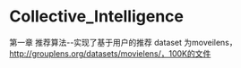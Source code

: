 Collective_Intelligence
=======================
第一章
推荐算法--实现了基于用户的推荐
dataset 为moveilens，http://grouplens.org/datasets/movielens/，100K的文件